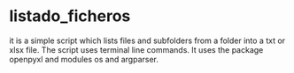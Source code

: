 # listado_ficheros

it is a simple script which lists files and subfolders from a folder into a txt or xlsx file. The script uses terminal line commands. It uses the package openpyxl and modules os and argparser.
